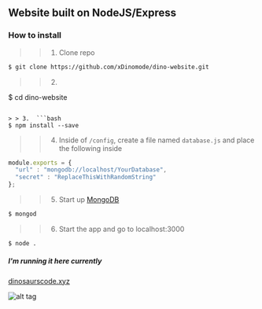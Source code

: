 ## Website built on NodeJS/Express

### How to install

> > 1.  Clone repo
```bash
$ git clone https://github.com/xDinomode/dino-website.git
```

> > 2.  ```bash
$ cd dino-website
```

> > 3.  ```bash
$ npm install --save
```

> > 4.  Inside of `/config`, create a file named  `database.js` and place the following inside
```javascript
module.exports = {
  "url" : "mongodb://localhost/YourDatabase",
  "secret" : "ReplaceThisWithRandomString"
};
```

> > 5. Start up [MongoDB](https://mongodb.org)
```bash
$ mongod
```

> > 6. Start the app and go to localhost:3000
```bash
$ node .
```



##### I'm running it here currently
[dinosaurscode.xyz](http://dinosaurscode.xyz)

![alt tag](http://i.imgur.com/B2fjKuJ.png)
